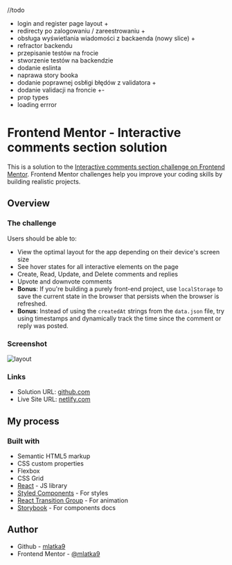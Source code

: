 //todo 
- login and register page layout +
- redirecty po zalogowaniu / zareestrowaniu +
- obsługa wyświetlania wiadomości z backaenda (nowy slice) +
- refractor backendu
- przepisanie testów na frocie
- stworzenie testów na backendzie
- dodanie eslinta
- naprawa story booka
- dodanie poprawnej osbłigi błędów z validatora +
- dodanie validacji na froncie +-
- prop types
- loading errror

# Frontend Mentor - Interactive comments section solution

This is a solution to the [Interactive comments section challenge on Frontend Mentor](https://www.frontendmentor.io/challenges/interactive-comments-section-iG1RugEG9). Frontend Mentor challenges help you improve your coding skills by building realistic projects. 


## Overview

### The challenge

Users should be able to:

- View the optimal layout for the app depending on their device's screen size
- See hover states for all interactive elements on the page
- Create, Read, Update, and Delete comments and replies
- Upvote and downvote comments
- **Bonus**: If you're building a purely front-end project, use `localStorage` to save the current state in the browser that persists when the browser is refreshed.
- **Bonus**: Instead of using the `createdAt` strings from the `data.json` file, try using timestamps and dynamically track the time since the comment or reply was posted.

### Screenshot

![layout](https://user-images.githubusercontent.com/72691985/150648783-531cbb53-a264-470f-886e-989d65eb9346.PNG)

### Links

- Solution URL: [github.com](https://github.com/mlatka9/Interactive-comments-section)
- Live Site URL: [netlify.com](https://blissful-pasteur-16c55e.netlify.app/)

## My process

### Built with

- Semantic HTML5 markup
- CSS custom properties
- Flexbox
- CSS Grid
- [React](https://reactjs.org/) - JS library
- [Styled Components](https://styled-components.com/) - For styles
- [React Transition Group](https://reactcommunity.org/react-transition-group/) - For animation
- [Storybook](https://storybook.js.org/) - For components docs

## Author

- Github - [mlatka9](https://github.com/mlatka9)
- Frontend Mentor - [@mlatka9](https://www.frontendmentor.io/profile/mlatka9)
